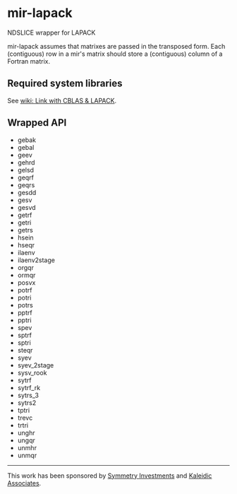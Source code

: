 # mir-lapack
NDSLICE wrapper for LAPACK

mir-lapack assumes that matrixes are passed in the transposed form.
Each (contiguous) row in a mir's matrix should store a (contiguous) column of a Fortran matrix.

## Required system libraries

See [wiki: Link with CBLAS & LAPACK](https://github.com/libmir/mir-lapack/wiki/Link-with-CBLAS-&-LAPACK).

## Wrapped API

 - gebak
 - gebal
 - geev
 - gehrd
 - gelsd
 - geqrf
 - geqrs
 - gesdd
 - gesv
 - gesvd
 - getrf
 - getri
 - getrs
 - hsein
 - hseqr
 - ilaenv
 - ilaenv2stage
 - orgqr
 - ormqr
 - posvx
 - potrf
 - potri
 - potrs
 - pptrf
 - pptri
 - spev
 - sptrf
 - sptri
 - steqr
 - syev
 - syev_2stage
 - sysv_rook
 - sytrf
 - sytrf_rk
 - sytrs_3
 - sytrs2
 - tptri
 - trevc
 - trtri
 - unghr
 - ungqr
 - unmhr
 - unmqr

---------------

This work has been sponsored by [Symmetry Investments](http://symmetryinvestments.com) and [Kaleidic Associates](https://github.com/kaleidicassociates).
 
